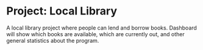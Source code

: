  # Project: Local Library

 A local library project where people can lend and borrow books. Dashboard will show which books are available, which are currently out, and other general statistics about the program.


